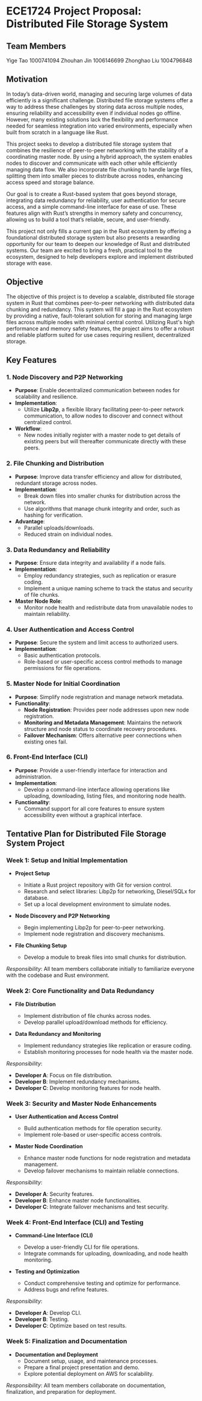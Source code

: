 # ECE1724 Project Proposal: Distributed File Storage System

## Team Members

Yige Tao 1000741094
Zhouhan Jin 1006146699
Zhonghao Liu 1004796848

## Motivation

In today’s data-driven world, managing and securing large volumes of data efficiently is a significant challenge. Distributed file storage systems offer a way to address these challenges by storing data across multiple nodes, ensuring reliability and accessibility even if individual nodes go offline. However, many existing solutions lack the flexibility and performance needed for seamless integration into varied environments, especially when built from scratch in a language like Rust.

This project seeks to develop a distributed file storage system that combines the resilience of peer-to-peer networking with the stability of a coordinating master node. By using a hybrid approach, the system enables nodes to discover and communicate with each other while efficiently managing data flow. We also incorporate file chunking to handle large files, splitting them into smaller pieces to distribute across nodes, enhancing access speed and storage balance.

Our goal is to create a Rust-based system that goes beyond storage, integrating data redundancy for reliability, user authentication for secure access, and a simple command-line interface for ease of use. These features align with Rust’s strengths in memory safety and concurrency, allowing us to build a tool that’s reliable, secure, and user-friendly.

This project not only fills a current gap in the Rust ecosystem by offering a foundational distributed storage system but also presents a rewarding opportunity for our team to deepen our knowledge of Rust and distributed systems. Our team are excited to bring a fresh, practical tool to the ecosystem, designed to help developers explore and implement distributed storage with ease.

## Objective

The objective of this project is to develop a scalable, distributed file storage system in Rust that combines peer-to-peer networking with distributed data chunking and redundancy. This system will fill a gap in the Rust ecosystem by providing a native, fault-tolerant solution for storing and managing large files across multiple nodes with minimal central control. Utilizing Rust's high performance and memory safety features, the project aims to offer a robust and reliable platform suited for use cases requiring resilient, decentralized storage.

## Key Features

### 1. Node Discovery and P2P Networking
- **Purpose**: Enable decentralized communication between nodes for scalability and resilience.
- **Implementation**: 
  - Utilize **Libp2p**, a flexible library facilitating peer-to-peer network communication, to allow nodes to discover and connect without centralized control.
- **Workflow**: 
  - New nodes initially register with a master node to get details of existing peers but will thereafter communicate directly with these peers.

### 2. File Chunking and Distribution
- **Purpose**: Improve data transfer efficiency and allow for distributed, redundant storage across nodes.
- **Implementation**: 
  - Break down files into smaller chunks for distribution across the network.
  - Use algorithms that manage chunk integrity and order, such as hashing for verification.
- **Advantage**: 
  - Parallel uploads/downloads.
  - Reduced strain on individual nodes.

### 3. Data Redundancy and Reliability
- **Purpose**: Ensure data integrity and availability if a node fails.
- **Implementation**: 
  - Employ redundancy strategies, such as replication or erasure coding. 
  - Implement a unique naming scheme to track the status and security of file chunks.
- **Master Node Role**: 
  - Monitor node health and redistribute data from unavailable nodes to maintain reliability.

### 4. User Authentication and Access Control
- **Purpose**: Secure the system and limit access to authorized users.
- **Implementation**: 
  - Basic authentication protocols.
  - Role-based or user-specific access control methods to manage permissions for file operations.

### 5. Master Node for Initial Coordination
- **Purpose**: Simplify node registration and manage network metadata.
- **Functionality**:
  - **Node Registration**: Provides peer node addresses upon new node registration.
  - **Monitoring and Metadata Management**: Maintains the network structure and node status to coordinate recovery procedures.
  - **Failover Mechanism**: Offers alternative peer connections when existing ones fail.

### 6. Front-End Interface (CLI)
- **Purpose**: Provide a user-friendly interface for interaction and administration.
- **Implementation**: 
  - Develop a command-line interface allowing operations like uploading, downloading, listing files, and monitoring node health.
- **Functionality**: 
  - Command support for all core features to ensure system accessibility even without a graphical interface.
 
## Tentative Plan for Distributed File Storage System Project

### Week 1: Setup and Initial Implementation
- **Project Setup**
  - Initiate a Rust project repository with Git for version control.
  - Research and select libraries: Libp2p for networking, Diesel/SQLx for database.
  - Set up a local development environment to simulate nodes.

- **Node Discovery and P2P Networking**
  - Begin implementing Libp2p for peer-to-peer networking.
  - Implement node registration and discovery mechanisms.

- **File Chunking Setup**
  - Develop a module to break files into small chunks for distribution.

*Responsibility*: All team members collaborate initially to familiarize everyone with the codebase and Rust environment.

### Week 2: Core Functionality and Data Redundancy
- **File Distribution**
  - Implement distribution of file chunks across nodes.
  - Develop parallel upload/download methods for efficiency.

- **Data Redundancy and Monitoring**
  - Implement redundancy strategies like replication or erasure coding.
  - Establish monitoring processes for node health via the master node.

*Responsibility*:  
- **Developer A**: Focus on file distribution.
- **Developer B**: Implement redundancy mechanisms.
- **Developer C**: Develop monitoring features for node health.

### Week 3: Security and Master Node Enhancements
- **User Authentication and Access Control**
  - Build authentication methods for file operation security.
  - Implement role-based or user-specific access controls.

- **Master Node Coordination**
  - Enhance master node functions for node registration and metadata management.
  - Develop failover mechanisms to maintain reliable connections.

*Responsibility*:  
- **Developer A**: Security features.
- **Developer B**: Enhance master node functionalities.
- **Developer C**: Integrate failover mechanisms and test security.

### Week 4: Front-End Interface (CLI) and Testing
- **Command-Line Interface (CLI)**
  - Develop a user-friendly CLI for file operations.
  - Integrate commands for uploading, downloading, and node health monitoring.

- **Testing and Optimization**
  - Conduct comprehensive testing and optimize for performance.
  - Address bugs and refine features.

*Responsibility*:  
- **Developer A**: Develop CLI.
- **Developer B**: Testing.
- **Developer C**: Optimize based on test results.

### Week 5: Finalization and Documentation
- **Documentation and Deployment**
  - Document setup, usage, and maintenance processes.
  - Prepare a final project presentation and demo.
  - Explore potential deployment on AWS for scalability.

*Responsibility*: All team members collaborate on documentation, finalization, and preparation for deployment.
